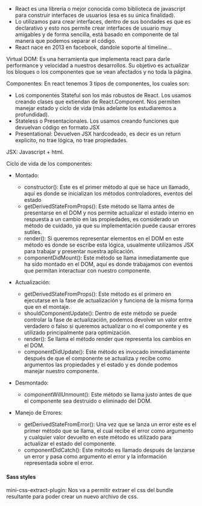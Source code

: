 - React es una librería o mejor conocida como biblioteca de javascript para construir interfaces de usuarios (esa es su única finalidad).
- Lo utilizamos para crear interfaces, dentro de sus bondades es que es declarativo y esto nos permite crear interfaces de usuario muy amigables y de forma sencilla, está basado en componente de tal manera que podemos separar el código.
- React nace en 2013 en facebook, dandole soporte al timeline...

Virtual DOM: Es una herramienta que implementa react para darle performance y velocidad a nuestros desarrollos. Su objetivo es actualizar los bloques o los componentes que se vean afectados y no toda la página.


Componentes: En react tenemos 3 tipos de componentes, los cuales son:
  - Los componentes Stateful son los más robustos de React. Los usamos creando clases que extiendan de React.Component. Nos permiten manejar estado y ciclo de vida (más adelante los estudiaremos a profundidad).
  - Stateless o Presentacionales. Los usamos creando funciones que devuelvan código en formato JSX
  - Presentational: Devuelven JSX hardcodeado, es decir es un return explicito, no trae lógica, no trae propiedades.



JSX: Javascript + html.

Ciclo de vida de los componentes:

  - Montado:
    - constructor(): Este es el primer método al que se hace un llamado, aquí es donde se inicializan los métodos controladores, eventos del estado
    - getDerivedStateFromProps(): Este método se llama antes de presentarse en el DOM y nos permite actualizar el estado interno en respuesta a un cambio en las propiedades, es considerado un método de cuidado, ya que su implementación puede causar errores sutiles.
    - render(): Si queremos representar elementos en el DOM en este método es donde se escribe esta lógica, usualmente utilizamos JSX para trabajar y presentar nuestra aplicación.
    - componentDidMount(): Este método se llama inmediatamente que ha sido montado en el DOM, aquí es donde trabajamos con eventos que permitan interactuar con nuestro componente.


  - Actualización:
    - getDerivedStateFromProps(): Este método es el primero en ejecutarse en la fase de actualización y funciona de la misma forma que en el montaje.
    - shouldComponentUpdate(): Dentro de este método se puede controlar la fase de actualización, podemos devolver un valor entre verdadero o falso si queremos actualizar o no el componente y es utilizado principalmente para optimización.
    - render(): Se llama el método render que representa los cambios en el DOM.
    - componentDidUpdate(): Este método es invocado inmediatamente después de que el componente se actualiza y recibe como argumentos las propiedades y el estado y es donde podemos manejar nuestro componente.


  - Desmontado:
    - componentWillUnmount(): Este método se llama justo antes de que el componente sea destruido o eliminado del DOM.


  - Manejo de Errores:
    - getDerivedStateFromError(): Una vez que se lanza un error este es el primer método que se llama, el cual recibe el error como argumento y cualquier valor devuelto en este método es utilizado para actualizar el estado del componente.
    - componentDidCatch(): Este método es llamado después de lanzarse un error y pasa como argumento el error y la información representada sobre el error.

#### Sass styles
mini-css-extract-plugin: Nos va a permitir extraer el css del bundle resultante para poder crear un nuevo archivo de css.
